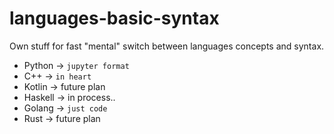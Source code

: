 # languages-basic-syntax
Own stuff for fast "mental" switch between languages concepts and syntax.

- Python  -> `jupyter format`
- C++     -> `in heart`
- Kotlin  -> future plan
- Haskell -> in process..
- Golang  -> `just code`
- Rust    -> future plan
